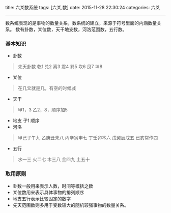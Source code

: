 title: 六爻数系统
tags: [六爻,数]
date: 2015-11-28 22:30:24
categories: 六爻

---

数系统表现的是事物的数量关系，数系统的建立，来源于符号里面的内涵数量关系。
数有卦数，爻位数，天干地支数，河洛范围数，五行数。

<!-- more -->
### 基本知识
- 卦数
> 先天卦数 乾1 兑2 离3 震4 巽5 坎6 艮7 坤8
- 爻位
> 在几爻就是几，有空的时候减
- 天干
> 甲1，3 乙2，8，顺序加5
- 地支 子1 顺序
- 河洛
> 甲己子午九 乙庚丑未八 丙辛寅申七 丁壬卯本六 戊癸辰戌五 已亥常作四
- 五行
> 水一三 火二七 木三八 金四九 土五十

### 取用原则
- 卦数一般用来表示人数，时间等概括之数
- 爻位数用来表示具体事物的排列顺序
- 地支五行表示比较固定的数字
- 先天范围数则多用于变数较大的随机较强事物的数量关系。
